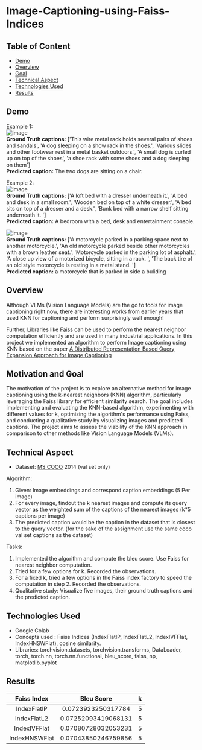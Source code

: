 # Image-Captioning-using-Faiss-Indices

## Table of Content
  * [Demo](#demo)
  * [Overview](#overview)
  * [Goal](#goal)
  * [Technical Aspect](#technical-aspect)
  * [Technologies Used](#technologies-used)
  * [Results](#results)

## Demo
Example 1:  
![image](https://github.com/Sagnick0907/Image-Captioning-using-Faiss-Indices/assets/76872499/b8a9a61b-1da9-4e7f-bdcb-1748e4de8b24)  
**Ground Truth captions:**  ['This wire metal rack holds several pairs of shoes and sandals', 'A dog sleeping on a show rack in the shoes.', 'Various slides and other footwear rest in a metal basket outdoors.', 'A small dog is curled up on top of the shoes', 'a shoe rack with some shoes and a dog sleeping on them']  
**Predicted caption:**  The two dogs are sitting on a chair.  

Example 2:  
![image](https://github.com/Sagnick0907/Image-Captioning-using-Faiss-Indices/assets/76872499/88d3f583-e6ca-404d-ac82-621fa46c46ff)  
**Ground Truth captions:**  ['A loft bed with a dresser underneath it.', 'A bed and desk in a small room.', 'Wooden bed on top of a white dresser.', 'A bed sits on top of a dresser and a desk.', 'Bunk bed with a narrow shelf sitting underneath it. ']  
**Predicted caption:**  A bedroom with a bed, desk and entertainment console.  

![image](https://github.com/Sagnick0907/Image-Captioning-using-Faiss-Indices/assets/76872499/08f55000-65ca-4f67-afd9-f8e5f892ee29)  
**Ground Truth captions:**  ['A motorcycle parked in a parking space next to another motorcycle.', 'An old motorcycle parked beside other motorcycles with a brown leather seat.', 'Motorcycle parked in the parking lot of asphalt.', 'A close up view of a motorized bicycle, sitting in a rack. ', 'The back tire of an old style motorcycle is resting in a metal stand. ']  
**Predicted caption:**  a motorcycle that is parked in side a buliding  


## Overview  
Although VLMs (Vision Language Models) are the go to tools for image captioning right now, there are interesting works from earlier years that used KNN for captioning and perform surprisingly well enough!

Further, Libraries like [Faiss](https://engineering.fb.com/2017/03/29/data-infrastructure/faiss-a-library-for-efficient-similarity-search/) can be used to perform the nearest neighbor computation efficiently and are used in many industrial applications. In this project we implemented an algorithm to perform Image captioning using KNN based on the paper [A Distributed Representation Based Query Expansion Approach for
Image Captioning](https://aclanthology.org/P15-2018.pdf)  

## Motivation and Goal  
The motivation of the project is to explore an alternative method for image captioning using the k-nearest neighbors (KNN) algorithm, particularly leveraging the Faiss library for efficient similarity search. The goal includes implementing and evaluating the KNN-based algorithm, experimenting with different values for k, optimizing the algorithm's performance using Faiss, and conducting a qualitative study by visualizing images and predicted captions. The project aims to assess the viability of the KNN approach in comparison to other methods like Vision Language Models (VLMs).  

## Technical Aspect  
- Dataset: [MS COCO](https://cocodataset.org/#home) 2014 (val set only)  

Algorithm:  
1. Given: Image embeddings and correspond caption embeddings (5 Per image)
2. For every image, findout the k nearest images and compute its query vector as the weighted sum of the captions of the nearest images (k*5 captions per image)
3. The predicted caption would be the caption in the dataset that is closest to the query vector. (for the sake of the assignment use the same coco val set captions as the dataset)

Tasks:
1. Implemented the algorithm and compute the bleu score. Use Faiss for nearest neighbor computation.
2. Tried for a few options for k. Recorded the observations.  
3. For a fixed k, tried a few options in the Faiss index factory to speed the computation in step 2. Recorded the observations.
4. Qualitative study: Visualize five images, their ground truth captions and the predicted caption.

## Technologies Used
- Google Colab  
- Concepts used : Faiss Indices (IndexFlatIP, IndexFlatL2, IndexIVFFlat, IndexHNSWFlat), cosine similarity.    
- Libraries: torchvision.datasets, torchvision.transforms, DataLoader, torch, torch.nn, torch.nn.functional, bleu_score, faiss, np, matplotlib.pyplot

## Results
|    Faiss Index   |    Bleu Score       |     k       |
|:-------------:|:-------------:|:-------------:|
|   IndexFlatIP   |  0.0723923250317784   |  5   |
|   IndexFlatL2   |   0.07252093419068131   |  5  |
|   IndexIVFFlat   |   0.07080728032053231   |  5  |
|   IndexHNSWFlat   |   0.07043850246759856   |  5  |

